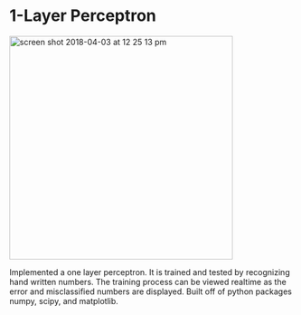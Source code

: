 # 1-Layer Perceptron

<img width="395" alt="screen shot 2018-04-03 at 12 25 13 pm" src="https://user-images.githubusercontent.com/29441448/38262165-6cd4f234-373a-11e8-992a-b87e40186ee8.png">

Implemented a one layer perceptron. It is trained and tested by recognizing hand written numbers. The training process can be viewed realtime as the error and misclassified numbers are displayed. Built off of python packages numpy, scipy, and matplotlib. 
